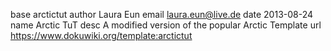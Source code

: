 base     arctictut
author   Laura Eun
email    laura.eun@live.de
date     2013-08-24
name     Arctic TuT
desc     A modified version of the popular Arctic Template
url      https://www.dokuwiki.org/template:arctictut
